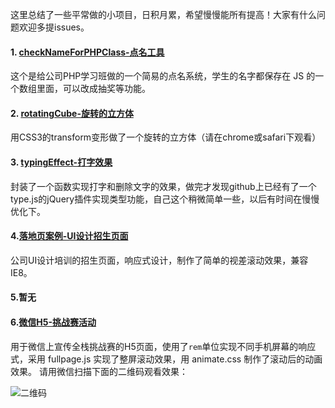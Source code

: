 这里总结了一些平常做的小项目，日积月累，希望慢慢能所有提高！大家有什么问题欢迎多提issues。
#### 1. [checkNameForPHPClass-点名工具](https://htmlpreview.github.io/?https://github.com/Koreyhan/someProjects/blob/master/001.checkNameForPHPClass/index.html)
这个是给公司PHP学习班做的一个简易的点名系统，学生的名字都保存在 JS 的一个数组里面，可以改成抽奖等功能。
#### 2. [rotatingCube-旋转的立方体](https://htmlpreview.github.io/?https://github.com/Koreyhan/someProjects/blob/master/002.rotatingCube/index.html)

用CSS3的transform变形做了一个旋转的立方体（请在chrome或safari下观看）
#### 3. [typingEffect-打字效果](https://htmlpreview.github.io/?https://github.com/Koreyhan/someProjects/blob/master/003.typingEffect/index.html)
封装了一个函数实现打字和删除文字的效果，做完才发现github上已经有了一个type.js的jQuery插件实现类型功能，自己这个稍微简单一些，以后有时间在慢慢优化下。
#### 4.[落地页案例-UI设计招生页面](https://htmlpreview.github.io/?https://github.com/Koreyhan/someProjects/blob/master/004.UILandingPage/index.html)
公司UI设计培训的招生页面，响应式设计，制作了简单的视差滚动效果，兼容IE8。
#### 5.暂无
#### 6.[微信H5-挑战赛活动](https://htmlpreview.github.io/?https://github.com/Koreyhan/someProjects/blob/master/006.ucaiChallenge/index.html)
用于微信上宣传全栈挑战赛的H5页面，使用了<code>rem</code>单位实现不同手机屏幕的响应式，采用 fullpage.js 实现了整屏滚动效果，用 animate.css 制作了滚动后的动画效果。
请用微信扫描下面的二维码观看效果：

![二维码](http://oamfqhi9c.bkt.clouddn.com/blog_201608_ucaiChallenge.png)